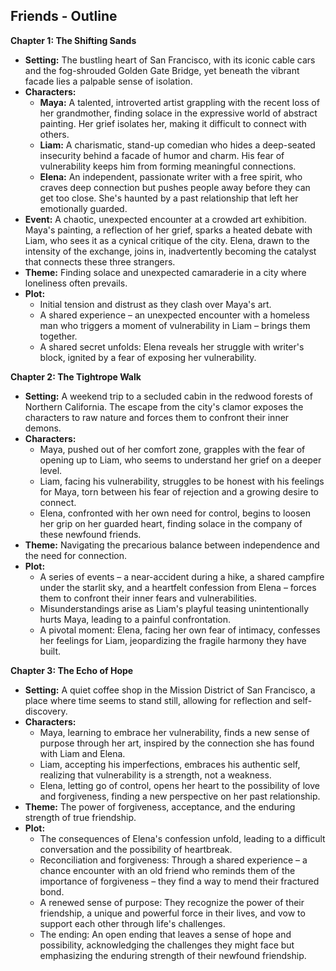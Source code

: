 ## Friends - Outline

**Chapter 1: The Shifting Sands**

* **Setting:**  The bustling heart of San Francisco, with its iconic cable cars and the fog-shrouded Golden Gate Bridge, yet beneath the vibrant facade lies a palpable sense of isolation.
* **Characters:**
    * **Maya:** A talented, introverted artist grappling with the recent loss of her grandmother, finding solace in the expressive world of abstract painting. Her grief isolates her, making it difficult to connect with others.
    * **Liam:** A charismatic, stand-up comedian who hides a deep-seated insecurity behind a facade of humor and charm. His fear of vulnerability keeps him from forming meaningful connections. 
    * **Elena:** An independent, passionate writer with a free spirit, who craves deep connection but pushes people away before they can get too close. She's haunted by a past relationship that left her emotionally guarded.
* **Event:** A chaotic, unexpected encounter at a crowded art exhibition. Maya's painting, a reflection of her grief, sparks a heated debate with Liam, who sees it as a cynical critique of the city. Elena, drawn to the intensity of the exchange, joins in, inadvertently becoming the catalyst that connects these three strangers.
* **Theme:**  Finding solace and unexpected camaraderie in a city where loneliness often prevails.
* **Plot:**  
    * Initial tension and distrust as they clash over Maya's art. 
    * A shared experience – an unexpected encounter with a homeless man who triggers a moment of vulnerability in Liam – brings them together. 
    * A shared secret unfolds:  Elena reveals her struggle with writer's block, ignited by a fear of exposing her vulnerability. 

**Chapter 2:  The Tightrope Walk**

* **Setting:**  A weekend trip to a secluded cabin in the redwood forests of Northern California.  The escape from the city's clamor exposes the characters to raw nature and forces them to confront their inner demons.
* **Characters:** 
    * Maya, pushed out of her comfort zone, grapples with the fear of opening up to Liam, who seems to understand her grief on a deeper level.
    * Liam, facing his vulnerability, struggles to be honest with his feelings for Maya, torn between his fear of rejection and a growing desire to connect. 
    * Elena, confronted with her own need for control, begins to loosen her grip on her guarded heart, finding solace in the company of these newfound friends. 
* **Theme:**  Navigating the precarious balance between independence and the need for connection.
* **Plot:**
    * A series of events – a near-accident during a hike, a shared campfire under the starlit sky, and a heartfelt confession from Elena – forces them to confront their inner fears and vulnerabilities.
    * Misunderstandings arise as Liam's playful teasing unintentionally hurts Maya,  leading to a painful confrontation.
    * A pivotal moment: Elena, facing her own fear of intimacy, confesses her feelings for Liam, jeopardizing the fragile harmony they have built. 

**Chapter 3:  The Echo of Hope**

* **Setting:** A quiet coffee shop in the Mission District of San Francisco, a place where time seems to stand still, allowing for reflection and self-discovery.
* **Characters:** 
    * Maya, learning to embrace her vulnerability,  finds a new sense of purpose through her art, inspired by the connection she has found with Liam and Elena.
    * Liam, accepting his imperfections, embraces his authentic self, realizing that vulnerability is a strength, not a weakness.
    * Elena, letting go of control, opens her heart to the possibility of love and forgiveness, finding a new perspective on her past relationship. 
* **Theme:**  The power of forgiveness, acceptance, and the enduring strength of true friendship.
* **Plot:**
    * The consequences of Elena's confession unfold, leading to a difficult conversation and the possibility of heartbreak.
    * Reconciliation and forgiveness: Through a shared experience – a chance encounter with an old friend who reminds them of the importance of forgiveness – they find a way to mend their fractured bond.
    * A renewed sense of purpose: They recognize the power of their friendship, a unique and powerful force in their lives, and vow to support each other through life's challenges.
    * The ending:  An open ending that leaves a sense of hope and possibility, acknowledging the challenges they might face but emphasizing the enduring strength of their newfound friendship. 
